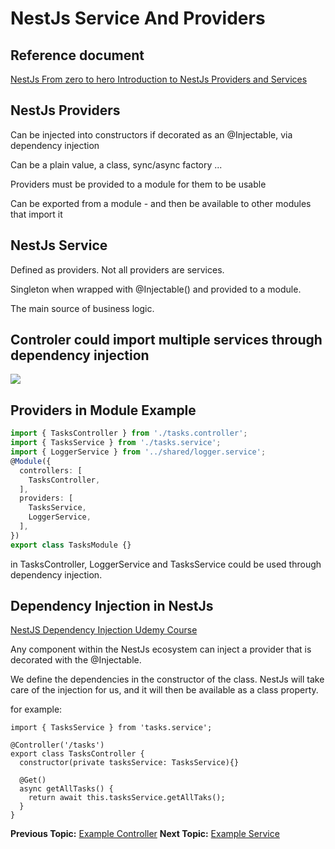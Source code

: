 # NestJs Service And Providers

## Reference document

[NestJs From zero to hero Introduction to NestJs Providers and Services](https://www.udemy.com/course/nestjs-zero-to-hero/learn/lecture/26680758#overview)

## NestJs Providers

Can be injected  into constructors if decorated as an @Injectable, via dependency injection

Can be a plain value, a class, sync/async factory ...

Providers must be provided to a module for them to be usable

Can be exported from a module - and then be available to other modules that import it

## NestJs Service

Defined as providers. Not all providers are services.

Singleton when wrapped with @Injectable() and provided to a module.

The main source of business logic.

## Controler could import multiple services through dependency injection

![](https://i.imgur.com/WKnq4NB.png)

## Providers in Module Example

```typescript
import { TasksController } from './tasks.controller';
import { TasksService } from './tasks.service';
import { LoggerService } from '../shared/logger.service';
@Module({
  controllers: [
    TasksController,
  ],
  providers: [
    TasksService,
    LoggerService,
  ],
})
export class TasksModule {}
```

in TasksController, LoggerService and TasksService could be used through dependency injection.

## Dependency Injection in NestJs

[NestJS Dependency Injection Udemy Course](https://www.udemy.com/course/nestjs-zero-to-hero/learn/lecture/26680758#overview)

Any component within the NestJs ecosystem can inject a provider that is decorated with the @Injectable.

We define the dependencies in the constructor of the class. NestJs will take care of the injection for us, and it will then be available as a class property.

for example:

```typescript==
import { TasksService } from 'tasks.service';

@Controller('/tasks')
export class TasksController {
  constructor(private tasksService: TasksService){}

  @Get()
  async getAllTasks() {
    return await this.tasksService.getAllTaks();
  }
}
```

**Previous Topic:** [Example Controller](example-controller/README.md "Example Controller")
**Next Topic:** [Example Service](example-service/README.md "Example Service")